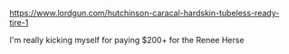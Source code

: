 https://www.lordgun.com/hutchinson-caracal-hardskin-tubeless-ready-tire-1

I'm really kicking myself for paying $200+ for the Renee Herse